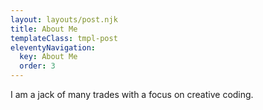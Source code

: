```yaml
---
layout: layouts/post.njk
title: About Me
templateClass: tmpl-post
eleventyNavigation:
  key: About Me
  order: 3
---
```


I am a jack of many trades with a focus on creative coding.
